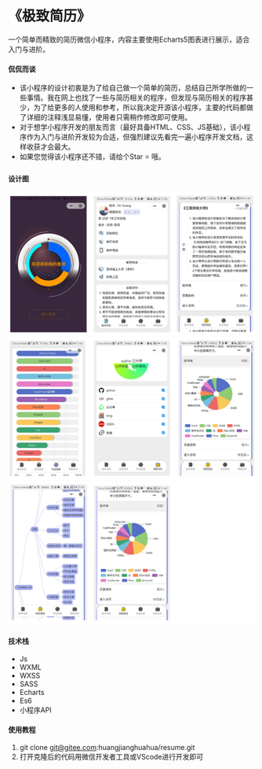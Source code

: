# 《极致简历》
一个简单而精致的简历微信小程序，内容主要使用Echarts5图表进行展示，适合入门与进阶。
#### 侃侃而谈
- 该小程序的设计初衷是为了给自己做一个简单的简历，总结自己所学所做的一些事情。我在网上也找了一些与简历相关的程序，但发现与简历相关的程序甚少，为了给更多的人使用和参考，所以我决定开源该小程序，主要的代码都做了详细的注释浅显易懂，使用者只需稍作修改即可使用。
- 对于想学小程序开发的朋友而言（最好具备HTML、CSS、JS基础），该小程序作为入门与进阶开发较为合适，但强烈建议先看完一遍小程序开发文档，这样收获才会最大。
- 如果您觉得该小程序还不错，请给个Star :star:  哦。
#### 设计图
![输入图片说明](1.jpg)
![输入图片说明](2.jpg)
![输入图片说明](3.jpg)


#### 技术栈
- Js
- WXML
- WXSS
- SASS
- Echarts
- Es6
- 小程序API
#### 使用教程
1. git clone git@gitee.com:huangjianghuahua/resume.git
2. 打开克隆后的代码用微信开发者工具或VScode进行开发即可

